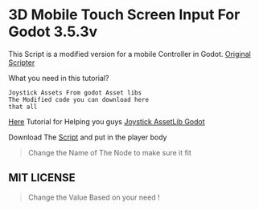 # 3D Mobile Touch Screen Input For Godot 3.5.3v

This Script is a modified version for a mobile Controller in Godot. [Original Scripter](https://youtu.be/01BCi_tIXsw?si=uh_8ZIA2lcCL6tHU)

What you need in this tutorial?
```
Joystick Assets From godot Asset libs
The Modified code you can download here
that all
```

[Here]() Tutorial for Helping you guys
[Joystick AssetLib Godot](https://godotengine.org/asset-library/asset/398)

Download The [Script](https://github.com/Xeteor/gd3mobilescript/blob/main/player.gd) and put in the player body
>Change the Name of The Node to make sure it fit
## MIT LICENSE
> Change the Value Based on your need !
